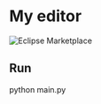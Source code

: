 # My editor
![Eclipse Marketplace](https://img.shields.io/eclipse-marketplace/favorites/Tkinter?color=tkinter&label=tkinter&logo=f&logoColor=f&style=flat-square)

## Run
python main.py

